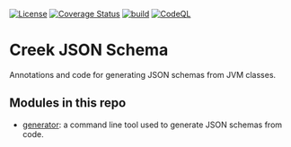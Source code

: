 [![License](https://img.shields.io/badge/License-Apache%202.0-blue.svg)](https://opensource.org/licenses/Apache-2.0)
[![Coverage Status](https://coveralls.io/repos/github/creek-service/creek-json-schema/badge.svg?branch=main)](https://coveralls.io/github/creek-service/creek-json-schema?branch=main)
[![build](https://github.com/creek-service/creek-json-schema/actions/workflows/gradle.yml/badge.svg)](https://github.com/creek-service/creek-json-schema/actions/workflows/gradle.yml)
[![CodeQL](https://github.com/creek-service/creek-json-schema/actions/workflows/codeql.yml/badge.svg)](https://github.com/creek-service/creek-json-schema/actions/workflows/codeql.yml)

# Creek JSON Schema

Annotations and code for generating JSON schemas from JVM classes.

## Modules in this repo

* [generator](generator): a command line tool used to generate JSON schemas from code.
